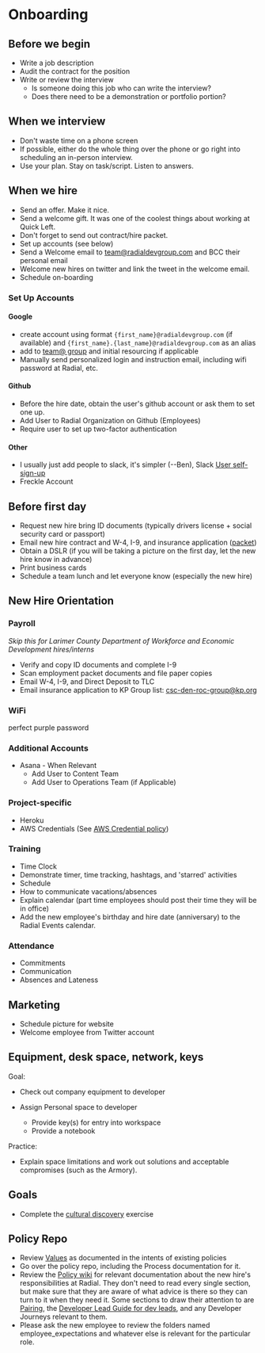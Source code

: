 # Onboarding
## Before we begin
- Write a job description
- Audit the contract for the position
- Write or review the interview
  - Is someone doing this job who can write the interview?
  - Does there need to be a demonstration or portfolio portion?
  
## When we interview
- Don't waste time on a phone screen
- If possible, either do the whole thing over the phone or go right into scheduling an in-person interview.
- Use your plan.  Stay on task/script. Listen to answers.

## When we hire
- Send an offer.  Make it nice.
- Send a welcome gift.  It was one of the coolest things about working at Quick Left.
- Don't forget to send out contract/hire packet.
- Set up accounts (see below)
- Send a Welcome email to team@radialdevgroup.com and BCC their personal email
- Welcome new hires on twitter and link the tweet in the welcome email.
- Schedule on-boarding

### Set Up Accounts
#### Google
  - create account using format `{first_name}@radialdevgroup.com` (if available) and `{first_name}.{last_name}@radialdevgroup.com` as an alias
  - add to [team@ group](https://groups.google.com/a/radialdevgroup.com/forum/#!managemembers/team/members/active) and initial resourcing if applicable
  - Manually send personalized login and instruction email, including wifi password at Radial, etc.

#### Github
  - Before the hire date, obtain the user's github account or ask them to set one up.
  - Add User to Radial Organization on Github (Employees)
  - Require user to set up two-factor authentication

#### Other
- I usually just add people to slack, it's simpler (--Ben), Slack [User self-sign-up](https://join.slack.com/t/radialdevgroup/signup?x=x-11720792966-282636290290)
- Freckle Account

## Before first day
 - Request new hire bring ID documents (typically drivers license + social security card or passport)
 - Email new hire contract and W-4, I-9, and insurance application (<a href="https://github.com/RadialDevGroup/Policy/raw/master/documents/Complete%20Employee%20Packet%202017.pdf" target="_blank">packet</a>)
 - Obtain a DSLR (if you will be taking a picture on the first day, let the new hire know in advance)
 - Print business cards
 - Schedule a team lunch and let everyone know (especially the new hire)

## New Hire Orientation

### Payroll
*Skip this for Larimer County Department of Workforce and Economic Development hires/interns*
 - Verify and copy ID documents and complete I-9
 - Scan employment packet documents and file paper copies
 - Email W-4, I-9, and Direct Deposit to TLC
 - Email insurance application to KP Group list: <a href="mailto:csc-den-roc-group@kp.org" target="_blank">csc-den-roc-group@kp.org</a>
 
### WiFi
 perfect purple password

### Additional Accounts
- Asana - When Relevant
  - Add User to Content Team
  - Add User to Operations Team (if Applicable)

### Project-specific
- Heroku
- AWS Credentials (See [AWS Credential policy](AWS-CREDENTIAL-POLICY.md))

### Training
- Time Clock
 - Demonstrate timer, time tracking, hashtags, and 'starred' activities
- Schedule
 - How to communicate vacations/absences
 - Explain calendar (part time employees should post their time they will be in office)
 - Add the new employee's birthday and hire date (anniversary) to the Radial Events calendar.

### Attendance
  - Commitments
  - Communication
  - Absences and Lateness

## Marketing
  - Schedule picture for website
  - Welcome employee from Twitter account

## Equipment, desk space, network, keys
Goal:

  - Check out company equipment to developer
  - Assign Personal space to developer

    - Provide key(s) for entry into workspace
    - Provide a notebook

  Practice:
  - Explain space limitations and work out solutions and acceptable compromises (such as the Armory).

## Goals
- Complete the [cultural discovery](https://github.com/RadialDevGroup/Policy/wiki/Cultural-Discovery) exercise

## Policy Repo
  - Review [Values](employee_expectations/VALUES.md) as documented in the intents of existing policies
  - Go over the policy repo, including the Process documentation for it.
  - Review the [Policy wiki](https://github.com/RadialDevGroup/Policy/wiki) for relevant documentation about the new hire's responsibilities at Radial. They don't need to read every single section, but make sure that they are aware of what advice is there so they can turn to it when they need it. Some sections to draw their attention to are [Pairing](https://github.com/RadialDevGroup/Policy/wiki/Pairing), the [Developer Lead Guide for dev leads](https://github.com/RadialDevGroup/Policy/wiki/Quick-Start-Developer-Lead-Guide), and any Developer Journeys relevant to them.
  - Please ask the new employee to review the folders named employee_expectations and whatever else is relevant for the particular role.
